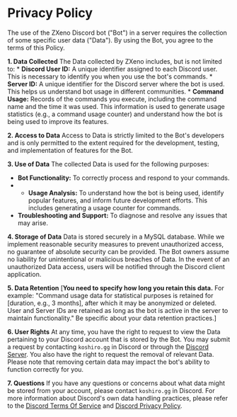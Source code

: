 # Privacy Policy

The use of the ZXeno Discord bot ("Bot") in a server requires the collection of some specific user data ("Data"). By using the Bot, you agree to the terms of this Policy.

**1. Data Collected**
The Data collected by ZXeno includes, but is not limited to:
    * **Discord User ID:** A unique identifier assigned to each Discord user. This is necessary to identify you when you use the bot's commands.
    * **Server ID:** A unique identifier for the Discord server where the bot is used. This helps us understand bot usage in different communities.
    * **Command Usage:** Records of the commands you execute, including the command name and the time it was used. This information is used to generate usage statistics (e.g., a command usage counter) and understand how the bot is being used to improve its features.

**2. Access to Data**
Access to Data is strictly limited to the Bot's developers and is only permitted to the extent required for the development, testing, and implementation of features for the Bot.

**3. Use of Data**
The collected Data is used for the following purposes:
* **Bot Functionality:** To correctly process and respond to your commands.
* * **Usage Analysis:** To understand how the bot is being used, identify popular features, and inform future development efforts. This includes generating a usage counter for commands.
* **Troubleshooting and Support:** To diagnose and resolve any issues that may arise.

**4. Storage of Data**
Data is stored securely in a MySQL database. While we implement reasonable security measures to prevent unauthorized access, no guarantee of absolute security can be provided. The Bot owners assume no liability for unintentional or malicious breaches of Data. In the event of an unauthorized Data access, users will be notified through the Discord client application.

**5. Data Retention**
[**You need to specify how long you retain this data.** For example: "Command usage data for statistical purposes is retained for [duration, e.g., 3 months], after which it may be anonymized or deleted. User and Server IDs are retained as long as the bot is active in the server to maintain functionality." Be specific about your data retention practices.]

**6. User Rights**
At any time, you have the right to request to view the Data pertaining to your Discord account that is stored by the Bot. You may submit a request by contacting `koshiro.gg` in Discord or through the [Discord Server](https://support.zxeno.space/). You also have the right to request the removal of relevant Data. Please note that removing certain data may impact the bot's ability to function correctly for you.

**7. Questions**
If you have any questions or concerns about what data might be stored from your account, please contact `koshiro.gg` in Discord. For more information about Discord's own data handling practices, please refer to the [Discord Terms Of Service](https://discord.com/terms) and [Discord Privacy Policy](https://discord.com/privacy).
